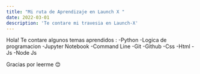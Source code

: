 ```yaml
---
title: "Mi ruta de Aprendizaje en Launch X "
date: 2022-03-01
description: 'Te contare mi travesia en Launch-X'
---
```


Hola! Te contare algunos temas  aprendidos :
-Python
-Logica de programacion
-Jupyter Notebook
-Command Line 
-Git
-Github
-Css
-Html
-Js
-Node Js


Gracias por leerme :blush:
